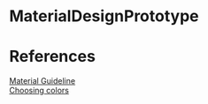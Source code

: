 # MaterialDesignPrototype



# References

<a href="https://material.io/guidelines/style/color.html#">Material Guideline</a> <br>
<a href="https://coolors.co/ffeaee-0075f2-a1867f-00f2f2-096b72">Choosing colors</a> <br>